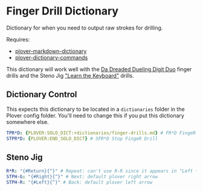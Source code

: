 # Finger Drill Dictionary

Dictionary for when you need to output raw strokes for drilling.

Requires:
 - [plover-markdown-dictionary](https://github.com/antistic/plover-markdown-dictionary)
 - [plover-dictionary-commands](https://pypi.org/project/plover-dict-commands/)

This dictionary will work well with the [Da Dreaded Dueling Digit
Duo](https://joshuagrams.github.io/steno-jig/finger-drills.html?section=1&iterations=20)
finger drills and the Steno Jig ["Learn the
Keyboard"](https://joshuagrams.github.io/steno-jig/learn-keyboard.html) drills.


## Dictionary Control

This expects this dictionary to be located in a `dictionaries` folder in the Plover
config folder. You'll need to change this if you put this dictionary somewhere else.

```yaml
TPR*D: {PLOVER:SOLO_DICT:+dictionaries/finger-drills.md} # FR*D FingeR Drill
STPR*D: {PLOVER:END_SOLO_DICT} # SFR*D Stop FingeR Drill
```

## Steno Jig

```yaml
R*R: "{#Return}{^}" # Repeat: can't use R-R since it appears in "Left + Right" drill
STPH-G: "{#Right}{^}" # Next: default plover right arrow
STPH-R: "{#Left}{^}" # Back: default plover left arrow
```
